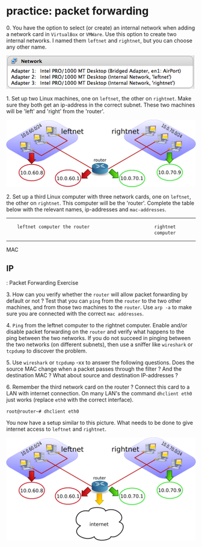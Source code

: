 # practice: packet forwarding

0\. You have the option to select (or create) an internal network when
adding a network card in `VirtualBox` or
`VMWare`. Use this option to create two internal networks.
I named them `leftnet` and `rightnet`, but you can choose any other
name.

![](images/LAN_networks.png)

1\. Set up two Linux machines, one on `leftnet`, the other on
`rightnet`. Make sure they both get an ip-address in the correct subnet.
These two machines will be \'left\' and \'right\' from the \'router\'.

![](images/leftnet_rightnet_router2.png)

2\. Set up a third Linux computer with three network cards, one on
`leftnet`, the other on `rightnet`. This computer will be the
\'router\'. Complete the table below with the relevant names,
ip-addresses and `mac-addresses`.

  -------------------------------------------------------------------------
        leftnet computer the router                        rightnet
                                                           computer
  ----- ---------------- ---------------- ---------------- ----------------
  MAC                                                      

  IP                                                       
  -------------------------------------------------------------------------

  : Packet Forwarding Exercise

3\. How can you verify whether the `router` will allow packet forwarding
by default or not ? Test that you can `ping` from the
`router` to the two other machines, and from those two machines to the
`router`. Use `arp -a` to make sure you are connected with the correct
`mac addresses`.

4\. `Ping` from the leftnet computer to the rightnet
computer. Enable and/or disable packet forwarding on the `router` and
verify what happens to the ping between the two networks. If you do not
succeed in pinging between the two networks (on different subnets), then
use a sniffer like `wireshark` or `tcpdump` to discover the problem.

5\. Use `wireshark` or `tcpdump` -xx to
answer the following questions. Does the source MAC change when a packet
passes through the filter ? And the destination MAC ? What about source
and destination IP-addresses ?

6\. Remember the third network card on the router ? Connect this card to
a LAN with internet connection. On many LAN\'s the command
`dhclient eth0` just works (replace `eth0` with the
correct interface).

    root@router~# dhclient eth0

You now have a setup similar to this picture. What needs to be done to
give internet access to `leftnet` and `rightnet`.

![](images/leftnet_rightnet_router3.png)
